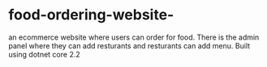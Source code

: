 # food-ordering-website-
an ecommerce website where users can order for food. There is the admin panel where they can add resturants and resturants can add menu. 
Built using dotnet core 2.2 
